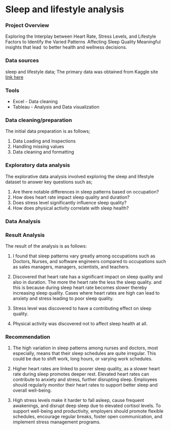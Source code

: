 # Sleep and lifestyle analysis


### Project Overview

Exploring the Interplay between Heart Rate, Stress Levels, and Lifestyle Factors to Identify the Varied Patterns Affecting Sleep Quality Meaningful insights that lead to better health and wellness decisions.

### Data sources

sleep and lifestyle data; The primary data was obtained from Kaggle site [link here](https://www.kaggle.com/datasets/uom190346a/sleep-health-and-lifestyle-dataset)

### Tools 

- Excel - Data cleaning 
- Tableau  - Analysis and Data visualization
  
### Data cleaning/preparation

The initial data preparation is as follows;

1. Data Loading and Inspections
2. Handling missing values
3. Data cleaning and formatting

### Exploratory data analysis

The  explorative data analysis involved exploring the sleep and lifestyle dataset to answer key questions such as;

1. Are there notable differences in sleep patterns based on occupation?
2. How does heart rate impact sleep quality and duration?
3. Does stress level significantly influence sleep quality?
4. How does physical activity correlate with sleep health?


 ### Data Analysis

 


 ### Result Analysis
 
 The result of the analysis is as follows:
 
 1. I found that sleep patterns vary greatly among occupations such as Doctors, Nurses, and software engineers compared to occupations such as sales managers, managers, scientists, and teachers. 
  
2.  Discovered that heart rate has a significant impact on sleep quality and also in duration. The more the heart rate the less the sleep quality. and this is because during sleep heart rate becomes slower thereby increasing sleep quality. Cases where heart rates are high can lead to anxiety and stress leading to poor sleep quality.
   
3. Stress level was discovered to have a contributing effect on sleep quality.
    
4. Physical activity was discovered not to affect sleep health at all.


### Recommendation
1. The high variation in sleep patterns among nurses and doctors, most especially, means that their sleep schedules are quite irregular. This could be due to shift work, long hours, or varying work schedules.
   
2. Higher heart rates are linked to poorer sleep quality, as a slower heart rate during sleep promotes deeper rest. Elevated heart rates can contribute to anxiety and stress, further disrupting sleep. Employees should regularly monitor their heart rates to support better sleep and overall well-being.
   
4. High stress levels make it harder to fall asleep, cause frequent awakenings, and disrupt deep sleep due to elevated cortisol levels. To support well-being and productivity, employers should promote flexible schedules, encourage regular breaks, foster open communication, and implement stress management programs.
   

   
